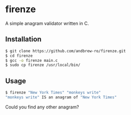 # firenze

A simple anagram validator written in C.

## Installation

```bash
$ git clone https://github.com/andbrew-ro/firenze.git
$ cd firenze
$ gcc -o firenze main.c
$ sudo cp firenze /usr/local/bin/
```

## Usage

```bash
$ firenze "New York Times" "monkeys write"
"monkeys write" IS an anagram of "New York Times"
```

Could you find any other anagram?
